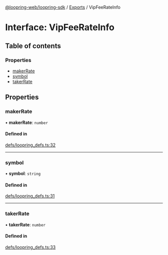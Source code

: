 [@loopring-web/loopring-sdk](../README.md) / [Exports](../modules.md) / VipFeeRateInfo

# Interface: VipFeeRateInfo

## Table of contents

### Properties

- [makerRate](VipFeeRateInfo.md#makerrate)
- [symbol](VipFeeRateInfo.md#symbol)
- [takerRate](VipFeeRateInfo.md#takerrate)

## Properties

### makerRate

• **makerRate**: `number`

#### Defined in

[defs/loopring_defs.ts:32](https://github.com/Loopring/loopring_sdk/blob/4fed49a/src/defs/loopring_defs.ts#L32)

___

### symbol

• **symbol**: `string`

#### Defined in

[defs/loopring_defs.ts:31](https://github.com/Loopring/loopring_sdk/blob/4fed49a/src/defs/loopring_defs.ts#L31)

___

### takerRate

• **takerRate**: `number`

#### Defined in

[defs/loopring_defs.ts:33](https://github.com/Loopring/loopring_sdk/blob/4fed49a/src/defs/loopring_defs.ts#L33)
